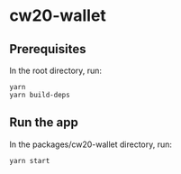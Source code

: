 # cw20-wallet

## Prerequisites

In the root directory, run:

```shell
yarn
yarn build-deps
```

## Run the app

In the packages/cw20-wallet directory, run:

```shell
yarn start
```
